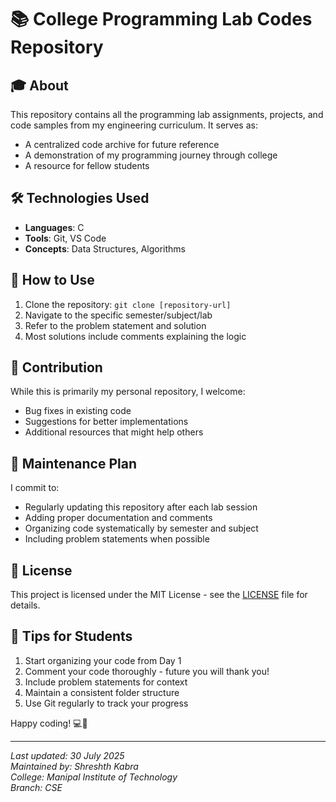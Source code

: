 # 📚 College Programming Lab Codes Repository

## 🎓 About
This repository contains all the programming lab assignments, projects, and code samples from my engineering curriculum. It serves as:
- A centralized code archive for future reference
- A demonstration of my programming journey through college
- A resource for fellow students

## 🛠️ Technologies Used
- **Languages**: C
- **Tools**: Git, VS Code
- **Concepts**: Data Structures, Algorithms

## 📌 How to Use
1. Clone the repository: `git clone [repository-url]`
2. Navigate to the specific semester/subject/lab
3. Refer to the problem statement and solution
4. Most solutions include comments explaining the logic

## 🤝 Contribution
While this is primarily my personal repository, I welcome:
- Bug fixes in existing code
- Suggestions for better implementations
- Additional resources that might help others

## 📅 Maintenance Plan
I commit to:
- Regularly updating this repository after each lab session
- Adding proper documentation and comments
- Organizing code systematically by semester and subject
- Including problem statements when possible

## 📜 License
This project is licensed under the MIT License - see the [LICENSE](LICENSE) file for details.

## 🌟 Tips for Students
1. Start organizing your code from Day 1
2. Comment your code thoroughly - future you will thank you!
3. Include problem statements for context
4. Maintain a consistent folder structure
5. Use Git regularly to track your progress

Happy coding! 💻🚀

---

*Last updated: 30 July 2025*  
*Maintained by: Shreshth Kabra*  
*College: Manipal Institute of Technology*  
*Branch: CSE*
